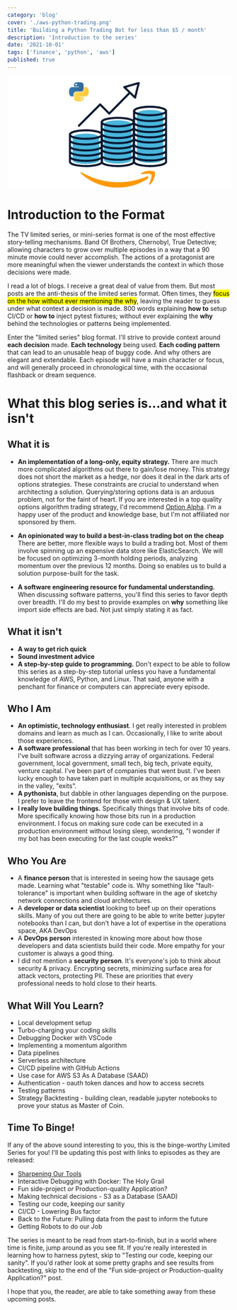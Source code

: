 ```yaml
---
category: 'blog'
cover: './aws-python-trading.png'
title: 'Building a Python Trading Bot for less than $5 / month'
description: 'Introduction to the series'
date: '2021-10-01'
tags: ['finance', 'python', 'aws']
published: true
---
```


![Trading bot with AWS and Python](./aws-python-trading.png)

# Introduction to the Format

The TV limited series, or mini-series format is one of the most effective story-telling mechanisms. Band Of Brothers, Chernobyl, True Detective; allowing characters to grow over multiple episodes in a way that a 90 minute movie could never accomplish. The actions of a protagonist are more meaningful when the viewer understands the context in which those decisions were made.

I read a lot of blogs. I receive a great deal of value from them. But most posts are the anti-thesis of the limited series format. Often times, they <mark>focus on the how without ever mentioning the why</mark>, leaving the reader to guess under what context a decision is made. 800 words explaining __how to__ setup CI/CD or __how to__ inject pytest fixtures; without ever explaining the __why__ behind the technologies or patterns being implemented.

Enter the "limited series" blog format. I'll strive to provide context around **each decision** made. **Each technology** being used.  **Each coding pattern** that can lead to an unusable heap of buggy code. And why others are elegant and extendable. Each episode will have a main character or focus, and will generally proceed in chronological time, with the occasional flashback or dream sequence.

# What this blog series is...and what it isn't

## What it is

- **An implementation of a long-only, equity strategy.** There are much more complicated algorithms out there to gain/lose money. This strategy does not short the market as a hedge, nor does it deal in the dark arts of options strategies. These constraints are crucial to understand when architecting a solution. Querying/storing options data is an arduous problem, not for the faint of heart. If you are interested in a top quality options algorithm trading strategy, I'd recommend [Option Alpha](https://optionalpha.com). I'm a happy user of the product and knowledge base, but I'm not affiliated nor sponsored by them.

- **An opinionated way to build a best-in-class trading bot on the cheap** There are better, more flexible ways to build a trading bot. Most of them involve spinning up an expensive data store like ElasticSearch. We will be focused on optimizing 3-month holding periods, analyzing momentum over the previous 12 months. Doing so enables us to build a solution purpose-built for the task.

- **A software engineering resource for fundamental understanding.** When discussing software patterns, you'll find this series to favor depth over breadth. I'll do my best to provide examples on __why__ something like import side effects are bad. Not just simply stating it as fact.

## What it isn't

- **A way to get rich quick**
- **Sound investment advice**
- **A step-by-step guide to programming.** Don't expect to be able to follow this series as a step-by-step tutorial unless you have a fundamental knowledge of AWS, Python, and Linux. That said, anyone with a penchant for finance or computers can appreciate every episode.

## Who I Am

- **An optimistic, technology enthusiast**. I get really interested in problem domains and learn as much as I can. Occasionally, I like to write about those experiences.
- **A software professional** that has been working in tech for over 10 years. I've built software across a dizzying array of organizations. Federal government, local government, small tech, big tech, private equity, venture capital. I've been part of companies that went bust. I've been lucky enough to have taken part in multiple acquisitions, or as they say in the valley, "exits".
- **A pythonista**, but dabble in other languages depending on the purpose. I prefer to leave the frontend for those with design & UX talent.
- **I really love building things.** Specifically things that involve bits of code. More specifically knowing how those bits run in a production environment. I focus on making sure code can be executed in a production environment without losing sleep, wondering, "I wonder if my bot has been executing for the last couple weeks?"

## Who You Are

- A **finance person** that is interested in seeing how the sausage gets made. Learning what "testable" code is. Why something like "fault-tolerance" is important when building software in the age of sketchy network connections and cloud architectures.
- A **developer or data scientist** looking to beef up on their operations skills. Many of you out there are going to be able to write better jupyter notebooks than I can, but don't have a lot of expertise in the operations space, AKA DevOps
- A **DevOps person** interested in knowing more about how those developers and data scientists build their code. More empathy for your customer is always a good thing.
- I did not mention a **security person**. It's everyone's job to think about security & privacy. Encrypting secrets, minimizing surface area for attack vectors, protecting PII. These are priorities that every professional needs to hold close to their hearts.

## What Will You Learn?

- Local development setup
- Turbo-charging your coding skills
- Debugging Docker with VSCode
- Implementing a momentum algorithm
- Data pipelines
- Serverless architecture
- CI/CD pipeline with GitHub Actions
- Use case for AWS S3 As A Database (SAAD)
- Authentication - oauth token dances and how to access secrets
- Testing patterns
- Strategy Backtesting - building clean, readable jupyter notebooks to prove your status as Master of Coin.

## Time To Binge!

If any of the above sound interesting to you, this is the binge-worthy Limited Series for you! I'll be updating this post with links to episodes as they are released:
- [Sharpening Our Tools](/blog/sharpening-our-tools/)
- Interactive Debugging with Docker: The Holy Grail
- Fun side-project _or_ Production-quality Application?
- Making technical decisions - S3 as a Database (SAAD)
- Testing our code, keeping our sanity
- CI/CD - Lowering Bus factor
- Back to the Future: Pulling data from the past to inform the future
- Getting Robots to do our Job

The series is meant to be read from start-to-finish, but in a world where time is finite, jump around as you see fit. If you're really interested in learning how to harness pytest, skip to "Testing our code, keeping our sanity". If you'd rather look at some pretty graphs and see results from backtesting, skip to the end of the "Fun side-project _or_ Production-quality Application?" post.

I hope that you, the reader, are able to take something away from these upcoming posts.
